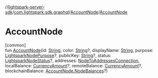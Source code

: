 //[lightspark-server-sdk](../../../index.md)/[com.lightspark.sdk.graphql](../index.md)/[AccountNode](index.md)/[AccountNode](-account-node.md)

# AccountNode

[common]\
fun [AccountNode](-account-node.md)(id: [String](https://kotlinlang.org/api/latest/jvm/stdlib/kotlin/-string/index.html), color: [String](https://kotlinlang.org/api/latest/jvm/stdlib/kotlin/-string/index.html)?, displayName: [String](https://kotlinlang.org/api/latest/jvm/stdlib/kotlin/-string/index.html), purpose: [LightsparkNodePurpose](../../com.lightspark.sdk.model/-lightspark-node-purpose/index.md)?, publicKey: [String](https://kotlinlang.org/api/latest/jvm/stdlib/kotlin/-string/index.html)?, status: [LightsparkNodeStatus](../../com.lightspark.sdk.model/-lightspark-node-status/index.md)?, addresses: [NodeToAddressesConnection](../../com.lightspark.sdk.model/-node-to-addresses-connection/index.md), localBalance: [CurrencyAmount](../../com.lightspark.sdk.model/-currency-amount/index.md)?, remoteBalance: [CurrencyAmount](../../com.lightspark.sdk.model/-currency-amount/index.md)?, blockchainBalance: [AccountNode.NodeBalances](-node-balances/index.md)?)

